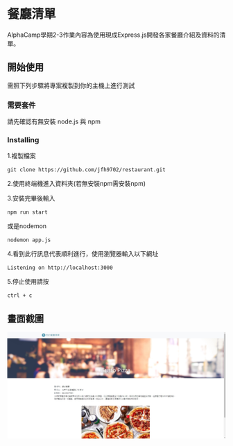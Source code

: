 # 餐廳清單

AlphaCamp學期2-3作業內容為使用現成Express.js開發各家餐廳介紹及資料的清單。



## 開始使用

需照下列步驟將專案複製到你的主機上進行測試


### 需要套件

請先確認有無安裝 node.js 與 npm


### Installing

1.複製檔案

```
git clone https://github.com/jfh9702/restaurant.git
```

2.使用終端機進入資料夾(若無安裝npm需安裝npm)

3.安裝完畢後輸入
```
npm run start 
```
或是nodemon
```
nodemon app.js 
```
4.看到此行訊息代表順利進行，使用瀏覽器輸入以下網址
```
Listening on http://localhost:3000
```
5.停止使用請按
```
ctrl + c
```
## 畫面截圖
![image](https://github.com/jfh9702/restaurant/blob/main/public/image/225256.jpg)
